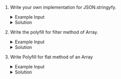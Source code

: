 1. Write your own implementation for JSON.stringyfy.

    <details>
    <summary>Example Input</summary>

        ```
        const input = {
        'name': 'Prashant',
        'address' : {
            'city': 'pune',
            'state': 'MH'
        },
        'company': [{
            'name': 'xyz',
            'phone':  {
            'home': 'test1',
            'work': 'test2'
            }
        }]};
        
        ```
    </details>

    <details>
    <summary>Solution</summary>

    ```
    function stringifyObj(input) {
    let output="";
        if(Array.isArray(input)){
            output="[";
            Object.keys(input).forEach(key=>{
                if(typeof input[key]==='object'){
                    output += `'${stringifyObj(input[key])}'`
                    output += "],"
                }
                else{
                    output += `'${key}': '${input[key]}'`;
                    output += ","
                }
            })
        }else{
            output="{";
            Object.keys(input).forEach(key=>{
                if(typeof input[key]==='object'){
                    output += `'${key}': '${stringifyObj(input[key])}'`
                    output += "},"
                }
                else{
                    output += `'${key}': '${input[key]}'`;
                    output += ","
                }
            })
        }
    return output;
    }
    ```
    </details>

2. Write the polyfill for filter method of Array.

    <details>
    <summary>Example Input</summary>

        ```
        var logicAlbums = [
        {
            name: 'Bobby Tarantino',
            rating: 5,
        },
        { name: 'The Incredible True Story', rating: 4.5 },
        {
            name: 'Supermarket',
            rating: 4.9,
        },
        { name: 'Under Pressure', rating: 5 },
        ]
        ```
    </details>

    <details>
    <summary>Solution</summary>

        ```
        Array.prototype.filterAlbums = function(callback) {
        arr = []
        for (var i = 0; i < this.length; i++) {
            if (callback(this[i])) {
            arr.push(this[i])
            }
        }
        return arr
        }
        const newAlbums=logicAlbums.filterAlbums(function(album) {
        return album.rating > 4.9 // providing the context here
        })

        console.log(newAlbums)
        ```
    </details>

3. Write Polyfill for flat method of an Array

    <details>
    <summary>Example Input</summary>

        ```
        const input =[ "one", "two",["three","four",["five","six"]]];
        ```
    </details>

    <details>
    <summary>Solution</summary>

        ```
        let output=[];
        function getFlat(input){
            input.forEach(arr=>{
                if(!Array.isArray(arr)){
                    output.push(arr);
                }else{
                    getFlat(arr)
                }
            })
        }

        getFlat(input);
        console.log(output);

        // Implementation Polyfill function

        Array.prototype.myFlat=function(){
            let output=[];
            this.forEach(ar=>{
                if(!Array.isArray(ar)){
                    output.push(ar);
                }else{
                output= output.concat(ar.myFlat() )
                }
            })
            return output;
        }

        console.log(input.myFlat())
        ```
    </details>

